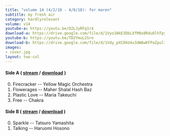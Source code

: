 ```yaml
---
title: "volume 14 (4/2/18 - 4/8/18): for maren"
subtitle: my fresh air
category: hardlyrelevant
volume: v14
youtube-a: https://youtu.be/O2LJyRFg1r4
download-a: https://drive.google.com/file/d/1Vyo1NkE3DbLXfM8o8RduOlhTpyHhG7M_/view?usp=drivesdk
youtube-b: https://youtu.be/TD2YmuL2Sro
download-b: https://drive.google.com/file/d/1Vdy_pXCOkU4x3dWAwKFPaIpulIPzrzsa/view?usp=drivesdk
images:
- cover.jpg
layout: two-col
---
```

#### Side A ( <a target="_blank" href="{{ page.youtube-a }}">stream</a> / <a target="_blank" href="{{ page.download-a }}">download</a> ) ####
0. Firecracker -- Yellow Magic Orchestra
1. Flowerages -- Maher Shalal Hash Baz
2. Plastic Love -- Maria Takeuchi
3. Free -- Chakra

#### Side B ( <a target="_blank" href="{{ page.youtube-b }}">stream</a> / <a target="_blank" href="{{ page.download-b }}">download</a> ) ####
0. Sparkle -- Tatsuro Yamashita
1. Talking -- Haruomi Hosono
